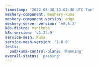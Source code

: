 ```yaml
---
timestamp: '2022-08-30 13:07:40 UTC Tue'
meshery-component: meshery-kuma
meshery-component-version: edge
meshery-server-version: 'v0.6.3'
k8s-distro: minikube
k8s-version: 'v1.23.9'
service-mesh: Kuma
service-mesh-version: '1.8.0'
tests:
  pod/kuma-control-plane: 'Running'
overall-status: 'passing'
---
```

